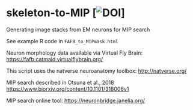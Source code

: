 # skeleton-to-MIP [![DOI](https://zenodo.org/badge/486648841.svg)]
Generating image stacks from EM neurons for MIP search

See example R code in `FAFB_to_MIPmask.html`

Neuron morphology data available via Virtual Fly Brain: https://fafb.catmaid.virtualflybrain.org/

This script uses the natverse neuroanatomy toolbox: http://natverse.org/

MIP search described in Otsuna et al., 2018 https://www.biorxiv.org/content/10.1101/318006v1

MIP search online tool: https://neuronbridge.janelia.org/


